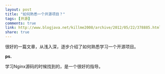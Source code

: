 ```yaml
---
layout: post
title: "如何熟悉一个开源项目？"
tags: [开源]
comments: true
link: http://www.blogjava.net/killme2008/archive/2012/05/22/378885.html
share: true
---
```


很好的一篇文章，从浅入深，逐步介绍了如何熟悉学习一个开源项目。

**ps.**

学习Nginx源码的时候找到的，是一个很好的指导。
